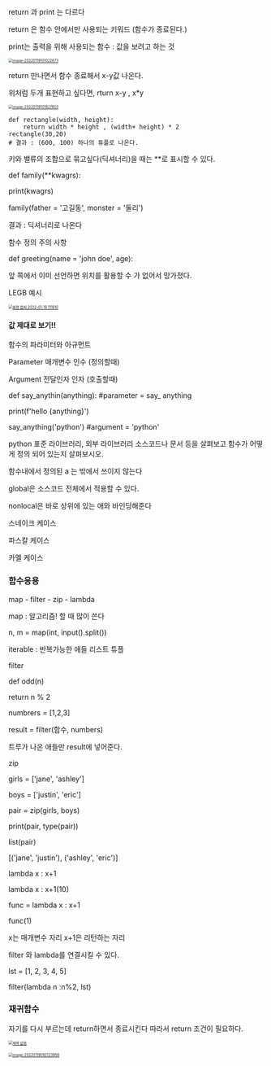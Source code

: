 return 과 print 는 다르다

return 은 함수 안에서만 사용되는 키워드 (함수가 종료된다.)

print는 출력을 위해 사용되는 함수 : 값을 보려고 하는 것

[<img src="C:\Users\Jin\Desktop\daily\jubilant-journey\220119\화면 캡처 2022-01-19 101015.png" alt="image-20220119101022673" style="zoom:50%;" />](https://github.com/Jin2949/jubilant-journey/blob/main/220119/220119.md)

return 만나면서 함수 종료해서 x-y값 나온다.

위처럼 두개 표현하고 싶다면, rturn x-y , x*y

[<img src="C:\Users\Jin\Desktop\daily\jubilant-journey\220119\화면 캡처 2022-01-19 101820.png" alt="image-20220119101827803" style="zoom:50%;" />](https://github.com/Jin2949/jubilant-journey/blob/main/220119/220119.md)

```
def rectangle(width, height):
    return width * height , (width+ height) * 2
rectangle(30,20)
# 결과 : (600, 100) 하나의 튜플로 나온다.
```

키와 밸류의 조합으로 묶고싶다(딕셔너리)을 때는 **로 표시할 수 있다.

def family(**kwagrs):

 print(kwagrs)

family(father = '고길동', monster = '둘리')

결과 : 딕셔너리로 나온다

함수 정의 주의 사항

def greeting(name = 'john doe', age):

앞 쪽에서 이미 선언하면 위치를 활용할 수 가 없어서 망가졌다.

LEGB 예시

[<img src="C:\Users\Jin\Desktop\daily\jubilant-journey\220119\화면 캡처 2022-01-19 111910.png" alt="화면 캡처 2022-01-19 111910" style="zoom:50%;" />](https://github.com/Jin2949/jubilant-journey/blob/main/220119/220119.md)

#### 값 제대로 보기!!

함수의 파라미터와 아규먼트

Parameter 매개변수 인수 (정의할때)

Argument 전달인자 인자 (호출할때)

def say_anythin(anything): #parameter = say_ anything

 print(f'hello {anything}')

say_anything('python') #argument = 'python'

python 표준 라이브러리, 외부 라이브러리 소스코드나 문서 등을 살펴보고 함수가 어떻게 정의 되어 있는지 살펴보시오.

함수내에서 정의된 a 는 밖에서 쓰이지 않는다

global은 소스코드 전체에서 적용할 수 있다.

nonlocal은 바로 상위에 있는 애와 바인딩해준다

스네이크 케이스

파스칼 케이스

카멜 케이스

### 함수응용

map - filter - zip - lambda

map : 알고리즘! 할 때 많이 쓴다

n, m = map(int, input().split())

iterable : 반복가능한 애들 리스트 튜플

filter

def odd(n)

 return n % 2

numbrers = [1,2,3]

result = filter(함수, numbers)

트루가 나온 애들만 result에 넣어준다.

zip

girls = ['jane', 'ashley']

boys = ['justin', 'eric']

pair = zip(girls, boys)

print(pair, type(pair))

list(pair)

[('jane', 'justin'), ('ashley', 'eric')]

lambda x : x+1

lambda x : x+1(10)

func = lambda x : x+1

func(1)

x는 매개변수 자리 x+1은 리턴하는 자리

filter 와 lambda를 연결시킬 수 있다.

lst = [1, 2, 3, 4, 5]

filter(lambda n :n%2, lst)

### 재귀함수

 자기를 다시 부르는데 return하면서 종료시킨다 따라서 return 조건이 필요하다.

[<img src="C:\Users\Jin\Desktop\daily\jubilant-journey\220119\image-20220119092123956.png" alt="제목 없음" style="zoom:50%;" />](https://github.com/Jin2949/jubilant-journey/blob/main/220119/220119.md)

[<img src="C:\Users\Jin\Desktop\daily\jubilant-journey\220119\제목 없음.png" alt="image-20220119092123956" style="zoom:50%;" />](https://github.com/Jin2949/jubilant-journey/blob/main/220119/220119.md)